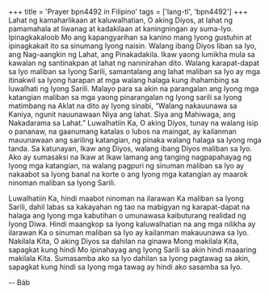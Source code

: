 +++
title = 'Prayer bpn4492 in Filipino'
tags = ['lang-tl', 'bpn4492']
+++
Lahat ng kamaharlikaan at kaluwalhatian, O aking Diyos, at lahat ng pamamahala at liwanag at kadakilaan at kaningningan ay suma-Iyo. Ipinagkakaloob Mo ang kapangyarihan sa kanino mang Iyong gustuhin at ipinagkakait ito sa sinumang Iyong naisin. Walang ibang Diyos liban sa Iyo, ang Nag-aangkin ng Lahat, ang Pinakadakila. Ikaw yaong lumikha mula sa kawalan ng santinakpan at lahat ng naninirahan dito. Walang karapat-dapat sa Iyo maliban sa Iyong Sarili, samantalang ang lahat maliban sa Iyo ay mga itinakwil sa Iyong harapan at mga walang halaga kung ihahambing sa luwalhati ng Iyong Sarili.
Malayo para sa akin na parangalan ang Iyong mga katangian maliban sa mga yaong pinarangalan ng Iyong sarili sa Iyong matimbang na Aklat na dito ay Iyong sinabi, “Walang nakauunawa sa Kaniya, ngunit nauunawaan Niya ang lahat. Siya ang Mahiwaga, ang Nakadarama sa Lahat.” Luwalhatiin Ka, O aking Diyos, tunay na walang isip o pananaw, na gaanumang katalas o lubos na maingat, ay kailanman mauunawaan ang sariling katangian, ng pinaka walang halaga sa Iyong mga tanda. Sa katunayan, Ikaw ang Diyos, walang ibang Diyos maliban sa Iyo. Ako ay sumasaksi na Ikaw at Ikaw lamang ang tanging nagpapahayag ng Iyong mga katangian, na walang pagpuri ng sinuman maliban sa Iyo ay nakaabot sa Iyong banal na korte o ang Iyong mga katangian ay maarok ninoman maliban sa Iyong Sarili.

Luwalhatiin Ka, hindi maabot ninoman na ilarawan Ka maliban sa Iyong Sarili, dahil labas sa kakayahan ng tao na mabigyan ng karapat-dapat na halaga ang Iyong mga kabutihan o umunawasa kaibuturang realidad ng Iyong Diwa. Hindi maangkop sa Iyong kaluwalhatian na ang mga nilikha ay ilarawan Ka o sinuman maliban sa Iyo ay kailanman makauunawa sa Iyo. Nakilala Kita, O aking Diyos sa dahilan na ginawa Mong makilala Kita, sapagkat kung hindi Mo ipinahayag ang Iyong Sarili sa akin hindi maaaring makilala Kita. Sumasamba ako sa Iyo dahilan sa Iyong pagtawag sa akin, sapagkat kung hindi sa Iyong mga tawag ay hindi ako sasamba sa Iyo.

-- Báb
